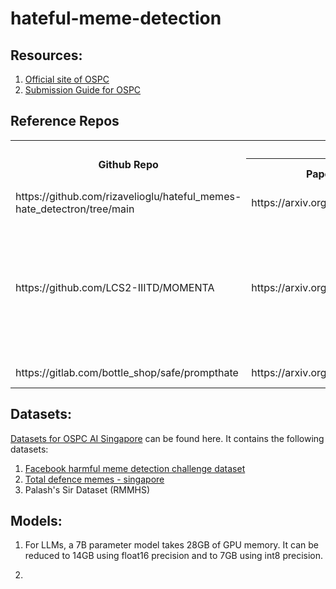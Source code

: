 # hateful-meme-detection

## Resources:

1. [Official site of OSPC](https://ospc.aisingapore.org/)
2. [Submission Guide for OSPC](https://github.com/AISG-Technology-Team/AISG-Online-Safety-Challenge-Submission-Guide)

## Reference Repos

<table>
    <tr>
        <th rowspan="2">Github Repo</th>
        <th colspan="3">Research Papers</th>
    </tr>
    <tr>
        <th>Paper URL</th>
        <th>Model Name</th>
        <th>Description</th>
    </tr>
    <tr>
        <td>https://github.com/rizavelioglu/hateful_memes-hate_detectron/tree/main</td>
        <td>https://arxiv.org/abs/2012.12975</td>
        <td>NA</td>
        <td>
        1. USed VisualBERT.
        </td>
    </tr>
    <tr>
        <td>https://github.com/LCS2-IIITD/MOMENTA</td>
        <td>https://arxiv.org/pdf/2109.05184</td>
        <td>MOMENTA</td>
        <td>
        1. Used CLIP. <br>
        2. Use of online google vision APIs for OCR, object detection, attribute detection
        </td>
    </tr>
    <tr>
        <td>https://gitlab.com/bottle_shop/safe/prompthate</td>
        <td>https://arxiv.org/pdf/2302.04156</td>
        <td>PromptHate</td>
        <td>
        1. - <br>
        2. 
        </td>
    </tr>
</table>

## Datasets:
[Datasets for OSPC AI Singapore](https://drive.google.com/drive/folders/1n-60QbFi1XJzyJ7RXuJ7PKflDr6_qJKS?usp=sharing) can be found here. It contains the following datasets:

1. [Facebook harmful meme detection challenge dataset](https://ai.meta.com/blog/hateful-memes-challenge-and-data-set/)
2. [Total defence memes - singapore](https://arxiv.org/pdf/2305.17911.pdf)
3. Palash's Sir Dataset (RMMHS)

## Models:

1. For LLMs, a 7B parameter model takes 28GB of GPU memory. It can be reduced to 14GB using float16 precision and to 7GB using int8 precision.

2. 

